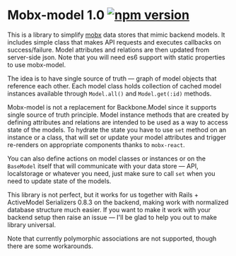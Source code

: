 # Mobx-model 1.0 [![npm version](https://badge.fury.io/js/mobx-model.svg)](https://badge.fury.io/js/mobx-model)

This is a library to simplify [mobx](https://github.com/mobxjs/mobx) data stores that mimic backend models. It includes simple class that makes API requests and executes callbacks on success/failure. Model attributes and relations are then updated from server-side json. Note that you will need es6 support with static properties to use mobx-model.

The idea is to have single source of truth — graph of model objects that reference each other. Each model class holds collection of cached model instances available through `Model.all()` and `Model.get(:id)` methods.

Mobx-model is not a replacement for Backbone.Model since it supports single source of truth principle. Model instance methods that are created by defining attributes and relations are intended to be used as a way to access state of the models. To hydrate the state you have to use `set` method on an instance or a class, that will set or update your model attributes and trigger re-renders on appropriate components thanks to `mobx-react`.

You can also define actions on model classes or instances or on the `BaseModel` itself that will communicate with your data store — API, localstorage or whatever you need, just make sure to call `set` when you need to update state of the models.

This library is not perfect, but it works for us together with Rails + ActiveModel Serializers 0.8.3 on the backend, making work with normalized database structure much easier. If you want to make it work with your backend setup then raise an issue — I'll be glad to help you out to make library universal.

Note that currently polymorphic associations are not supported, though there are some workarounds.
